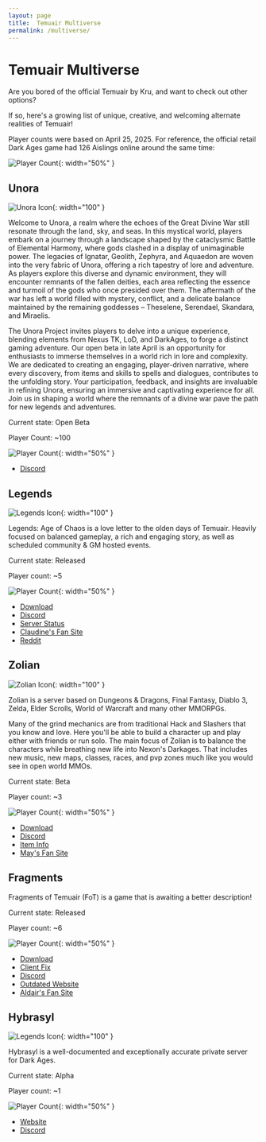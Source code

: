 ```yaml
---
layout: page
title:  Temuair Multiverse
permalink: /multiverse/
---
```


<!-- Reminder: this page was motivated by my ideas being called "retarded" in DAU... -->
# Temuair Multiverse

Are you bored of the official Temuair by Kru, and want to check out other options?

If so, here's a growing list of unique, creative, and welcoming alternate realities of Temuair!

Player counts were based on April 25, 2025. For reference, the official retail Dark Ages game had 126 Aislings online around the same time:

![Player Count](/assets/img/multiverse/retail-online-126-april-25-2025.png){: width="50%" }


## Unora

![Unora Icon](/assets/img/unora/logo.png){: width="100" }

Welcome to Unora, a realm where the echoes of the Great Divine War still resonate through the land, sky, and seas. In this mystical world, players embark on a journey through a landscape shaped by the cataclysmic Battle of Elemental Harmony, where gods clashed in a display of unimaginable power. The legacies of Ignatar, Geolith, Zephyra, and Aquaedon are woven into the very fabric of Unora, offering a rich tapestry of lore and adventure. As players explore this diverse and dynamic environment, they will encounter remnants of the fallen deities, each area reflecting the essence and turmoil of the gods who once presided over them. The aftermath of the war has left a world filled with mystery, conflict, and a delicate balance maintained by the remaining goddesses – Theselene, Serendael, Skandara, and Miraelis.

The Unora Project invites players to delve into a unique experience, blending elements from Nexus TK, LoD, and DarkAges, to forge a distinct gaming adventure. Our open beta in late April is an opportunity for enthusiasts to immerse themselves in a world rich in lore and complexity. We are dedicated to creating an engaging, player-driven narrative, where every discovery, from items and skills to spells and dialogues, contributes to the unfolding story. Your participation, feedback, and insights are invaluable in refining Unora, ensuring an immersive and captivating experience for all. Join us in shaping a world where the remnants of a divine war pave the path for new legends and adventures.

Current state: Open Beta

Player Count: ~100

![Player Count](/assets/img/multiverse/unora-online-105-april-25-2025.png){: width="50%" }

- [Discord](https://discord.gg/DkPWnUuvnN)

## Legends

![Legends Icon](/assets/img/legends-of-chaos/logo.png){: width="100" }

Legends: Age of Chaos is a love letter to the olden days of Temuair. Heavily focused on balanced gameplay, a rich and engaging story, as well as scheduled community & GM hosted events.

Current state: Released

Player count: ~5

![Player Count](/assets/img/multiverse/legends-online-5-april-25-2025.png){: width="50%" }

- [Download](https://drive.google.com/file/d/1GYmI7VT5ZRpuCQBxDr8gYifkDXHzOSTM/)
- [Discord](https://discord.gg/YekJdzKzQR)
- [Server Status](https://stats.uptimerobot.com/rv4Dmcrmwp)
- [Claudine's Fan Site](https://sevmccauley.wixsite.com/legends)
- [Reddit](https://www.reddit.com/r/Darkages/comments/13nrgfw/legends_age_of_chaos_private_server/)


## Zolian

![Zolian Icon](/assets/img/zolian/spinning-logo.gif){: width="100" }

Zolian is a server based on Dungeons & Dragons, Final Fantasy, Diablo 3, Zelda, Elder Scrolls, World of Warcraft and many other MMORPGs.

Many of the grind mechanics are from traditional Hack and Slashers that you know and love. Here you'll be able to build a character up and play either with friends or run solo. The main focus of Zolian is to balance the characters while breathing new life into Nexon's Darkages. That includes new music, new maps, classes, races, and pvp zones much like you would see in open world MMOs.

Current state: Beta

Player count: ~3

![Player Count](/assets/img/multiverse/zolian-online-3-april-25-2025.png){: width="50%" }

- [Download](https://www.thebucknetwork.com/zolian)
- [Discord](https://discord.gg/WbP2wU5CcB)
- [Item Info](https://www.thebucknetwork.com/DataPages/ZolianInfo)
- [May's Fan Site](https://youhavereachedmayl.wixsite.com/zolianguide)

## Fragments

Fragments of Temuair (FoT) is a game that is awaiting a better description!

Current state: Released

Player count: ~6

![Player Count](/assets/img/multiverse/fragments-online-6-april-25-2025.png){: width="50%" }

- [Download](https://drive.google.com/file/d/1Eq9aYV3K497oPbMy-du26FQ30EpHK5Sv/view?usp=sharing)
- [Client Fix](https://drive.google.com/file/d/1lqhoEeBkJ89eOVNpBpI9SiR-DgtdlGCo/view?usp=drive_link)
- [Discord](https://discord.gg/FC7msfwDue)
- [Outdated Website](https://fragmentsoftemuair1.wixsite.com/website/downloads)
- [Aldair's Fan Site](https://temuair.github.io/fot/)

## Hybrasyl

![Legends Icon](/assets/img/hybrasyl/hybrasyl-512x512.png){: width="100" }


Hybrasyl is a well-documented and exceptionally accurate private server for Dark Ages.

Current state: Alpha

Player count: ~1

![Player Count](/assets/img/multiverse/hybrasyl-online-1-april-25-2025.png){: width="50%" }

- [Website](https://www.hybrasyl.com/)
- [Discord](https://discord.gg/6xhf6Ck2ra)
